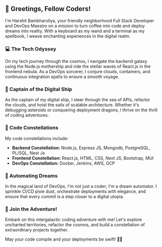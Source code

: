 ## 👋 Greetings, Fellow Coders!

I'm Harshit Bambharoliya, your friendly neighborhood Full Stack Developer and DevOps Maestro on a mission to turn coffee into code and deploy dreams into reality. With a keyboard as my wand and a terminal as my spellbook, I weave enchanting experiences in the digital realm.

### 💻 The Tech Odyssey

On my tech journey through the cosmos, I navigate the backend galaxy using the Node.js mothership and ride the stellar waves of React.js in the frontend nebula. As a DevOps sorcerer, I conjure clouds, containers, and continuous integration spells to ensure a smooth voyage.

### 🚀 Captain of the Digital Ship

As the captain of my digital ship, I steer through the sea of APIs, refactor the clouds, and hoist the sails of scalable architecture. Whether it's debugging asteroids or conquering deployment dragons, I thrive on the thrill of coding adventures.

### 🌌 Code Constellations

My code constellations include:

- **Backend Constellation:** Node.js, Express JS, Mongodb, PostgreSQL, PL/SQL, Nest Js 
- **Frontend Constellation:** React.js, HTML, CSS, Next JS, Bootstrap, MUI
- **DevOps Constellation:** Docker, Jenkins, AWS, GCP

### 🤖 Automating Dreams

In the magical land of DevOps, I'm not just a coder; I'm a dream automator. I sprinkle CI/CD pixie dust, orchestrate deployments with elegance, and ensure that every commit is a step closer to a digital utopia.

### 🚀 Join the Adventure!

Embark on this intergalactic coding adventure with me! Let's explore uncharted territories, refactor the cosmos, and build a constellation of extraordinary projects together.

May your code compile and your deployments be swift! 🌌✨
